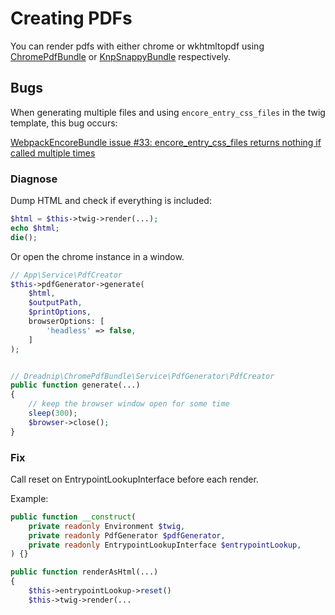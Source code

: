 # Creating PDFs

You can render pdfs with either chrome or wkhtmltopdf using
[ChromePdfBundle](https://github.com/dreadnip/chrome-pdf-bundle)
or
[KnpSnappyBundle](https://github.com/KnpLabs/KnpSnappyBundle)
respectively.

## Bugs

When generating multiple files and using `encore_entry_css_files` in the twig template, this bug occurs:

[WebpackEncoreBundle issue #33: encore_entry_css_files returns nothing if called multiple times](https://github.com/symfony/webpack-encore-bundle/issues/33)

### Diagnose

Dump HTML and check if everything is included:
```php
$html = $this->twig->render(...);
echo $html;
die();
```

Or open the chrome instance in a window.
```php
// App\Service\PdfCreator
$this->pdfGenerator->generate(
    $html,
    $outputPath,
    $printOptions,
    browserOptions: [
        'headless' => false,
    ]
);


// Dreadnip\ChromePdfBundle\Service\PdfGenerator\PdfCreator
public function generate(...)
{
    // keep the browser window open for some time
    sleep(300);
    $browser->close();
}
```

### Fix
Call reset on EntrypointLookupInterface before each render.

Example:
```php
public function __construct(
    private readonly Environment $twig,
    private readonly PdfGenerator $pdfGenerator,
    private readonly EntrypointLookupInterface $entrypointLookup,
) {}

public function renderAsHtml(...)
{
    $this->entrypointLookup->reset()
    $this->twig->render(...
```

